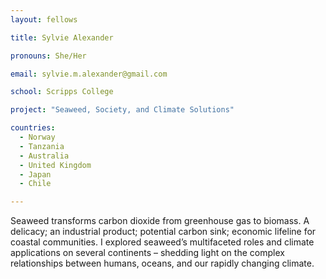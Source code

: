 ```yaml
---
layout: fellows

title: Sylvie Alexander

pronouns: She/Her

email: sylvie.m.alexander@gmail.com

school: Scripps College

project: "Seaweed, Society, and Climate Solutions"

countries:
  - Norway
  - Tanzania
  - Australia
  - United Kingdom
  - Japan
  - Chile

---
```


Seaweed transforms carbon dioxide from greenhouse gas to biomass. A delicacy; an industrial product; potential carbon sink; economic lifeline for coastal communities. I explored seaweed’s multifaceted roles and climate applications on several continents – shedding light on the complex relationships between humans, oceans, and our rapidly changing climate.
